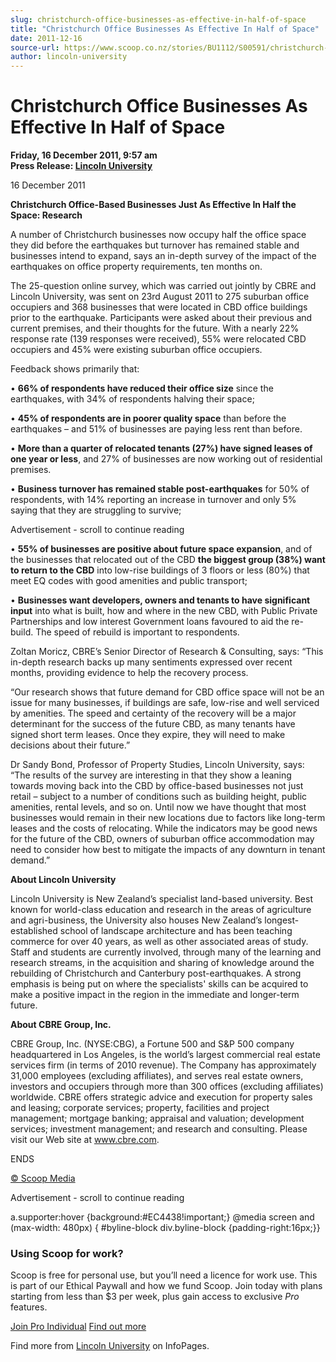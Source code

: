 ```yaml
---
slug: christchurch-office-businesses-as-effective-in-half-of-space
title: "Christchurch Office Businesses As Effective In Half of Space"
date: 2011-12-16
source-url: https://www.scoop.co.nz/stories/BU1112/S00591/christchurch-office-businesses-as-effective-in-half-of-space.htm
author: lincoln-university
---
```

Christchurch Office Businesses As Effective In Half of Space
============================================================

**Friday, 16 December 2011, 9:57 am**  
**Press Release: [Lincoln University](https://info.scoop.co.nz/Lincoln_University)**

16 December 2011

**Christchurch Office-Based Businesses Just As Effective In Half the Space: Research**

A number of Christchurch businesses now occupy half the office space they did before the earthquakes but turnover has remained stable and businesses intend to expand, says an in-depth survey of the impact of the earthquakes on office property requirements, ten months on.

The 25-question online survey, which was carried out jointly by CBRE and Lincoln University, was sent on 23rd August 2011 to 275 suburban office occupiers and 368 businesses that were located in CBD office buildings prior to the earthquake. Participants were asked about their previous and current premises, and their thoughts for the future. With a nearly 22% response rate (139 responses were received), 55% were relocated CBD occupiers and 45% were existing suburban office occupiers.

Feedback shows primarily that:

• **66% of respondents have reduced their office size** since the earthquakes, with 34% of respondents halving their space;

• **45% of respondents are in poorer quality space** than before the earthquakes – and 51% of businesses are paying less rent than before.

• **More than a quarter of relocated tenants (27%) have signed leases of one year or less**, and 27% of businesses are now working out of residential premises.

• **Business turnover has remained stable post-earthquakes** for 50% of respondents, with 14% reporting an increase in turnover and only 5% saying that they are struggling to survive;

Advertisement - scroll to continue reading





• **55% of businesses are positive about future space expansion**, and of the businesses that relocated out of the CBD **the biggest group (38%) want to return to the CBD** into low-rise buildings of 3 floors or less (80%) that meet EQ codes with good amenities and public transport;

• **Businesses want developers, owners and tenants to have significant input** into what is built, how and where in the new CBD, with Public Private Partnerships and low interest Government loans favoured to aid the re-build. The speed of rebuild is important to respondents.

Zoltan Moricz, CBRE’s Senior Director of Research & Consulting, says: “This in-depth research backs up many sentiments expressed over recent months, providing evidence to help the recovery process.

“Our research shows that future demand for CBD office space will not be an issue for many businesses, if buildings are safe, low-rise and well serviced by amenities. The speed and certainty of the recovery will be a major determinant for the success of the future CBD, as many tenants have signed short term leases. Once they expire, they will need to make decisions about their future.”

Dr Sandy Bond, Professor of Property Studies, Lincoln University, says: “The results of the survey are interesting in that they show a leaning towards moving back into the CBD by office-based businesses not just retail – subject to a number of conditions such as building height, public amenities, rental levels, and so on. Until now we have thought that most businesses would remain in their new locations due to factors like long-term leases and the costs of relocating. While the indicators may be good news for the future of the CBD, owners of suburban office accommodation may need to consider how best to mitigate the impacts of any downturn in tenant demand.”

**About Lincoln University**

Lincoln University is New Zealand’s specialist land-based university. Best known for world-class education and research in the areas of agriculture and agri-business, the University also houses New Zealand’s longest-established school of landscape architecture and has been teaching commerce for over 40 years, as well as other associated areas of study. Staff and students are currently involved, through many of the learning and research streams, in the acquisition and sharing of knowledge around the rebuilding of Christchurch and Canterbury post-earthquakes. A strong emphasis is being put on where the specialists' skills can be acquired to make a positive impact in the region in the immediate and longer-term future.

**About CBRE Group, Inc.**

CBRE Group, Inc. (NYSE:CBG), a Fortune 500 and S&P 500 company headquartered in Los Angeles, is the world’s largest commercial real estate services firm (in terms of 2010 revenue). The Company has approximately 31,000 employees (excluding affiliates), and serves real estate owners, investors and occupiers through more than 300 offices (excluding affiliates) worldwide. CBRE offers strategic advice and execution for property sales and leasing; corporate services; property, facilities and project management; mortgage banking; appraisal and valuation; development services; investment management; and research and consulting. Please visit our Web site at www.cbre.com.

ENDS

[© Scoop Media](http://www.scoop.co.nz/about/terms.html)  

Advertisement - scroll to continue reading



a.supporter:hover {background:#EC4438!important;} @media screen and (max-width: 480px) { #byline-block div.byline-block {padding-right:16px;}}

### Using Scoop for work?

Scoop is free for personal use, but you’ll need a licence for work use. This is part of our Ethical Paywall and how we fund Scoop. Join today with plans starting from less than $3 per week, plus gain access to exclusive _Pro_ features.  
  
[Join Pro Individual](https://pro.scoop.co.nz/Individual/?from=ProIn24) [Find out more](https://pro.scoop.co.nz/using-scoop-for-work/?from=ProIn24)

Find more from [Lincoln University](https://info.scoop.co.nz/Lincoln_University) on InfoPages.
